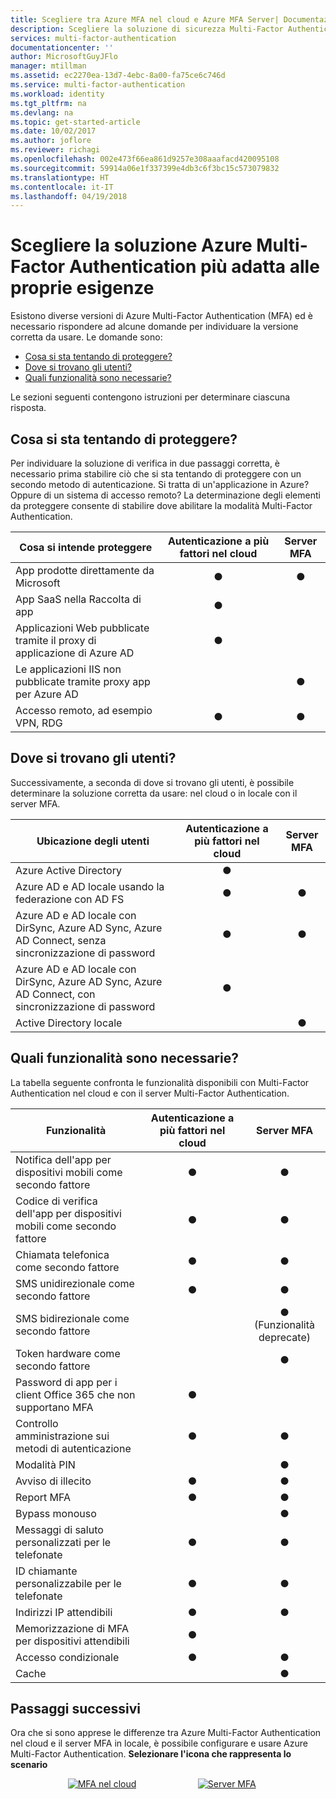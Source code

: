 ```yaml
---
title: Scegliere tra Azure MFA nel cloud e Azure MFA Server| Documentazione Microsoft
description: Scegliere la soluzione di sicurezza Multi-Factor Authentication adatta alle proprie esigenze considerando i contenuti da proteggere e il luogo in cui si trovano gli utenti.  Scegliere quindi cloud, Server di autenticazione a più fattori o AD FS.
services: multi-factor-authentication
documentationcenter: ''
author: MicrosoftGuyJFlo
manager: mtillman
ms.assetid: ec2270ea-13d7-4ebc-8a00-fa75ce6c746d
ms.service: multi-factor-authentication
ms.workload: identity
ms.tgt_pltfrm: na
ms.devlang: na
ms.topic: get-started-article
ms.date: 10/02/2017
ms.author: joflore
ms.reviewer: richagi
ms.openlocfilehash: 002e473f66ea861d9257e308aaafacd420095108
ms.sourcegitcommit: 59914a06e1f337399e4db3c6f3bc15c573079832
ms.translationtype: HT
ms.contentlocale: it-IT
ms.lasthandoff: 04/19/2018
---
```

# <a name="choose-the-azure-multi-factor-authentication-solution-for-you"></a>Scegliere la soluzione Azure Multi-Factor Authentication più adatta alle proprie esigenze
Esistono diverse versioni di Azure Multi-Factor Authentication (MFA) ed è necessario rispondere ad alcune domande per individuare la versione corretta da usare.  Le domande sono:

* [Cosa si sta tentando di proteggere?](#what-am-i-trying-to-secure)
* [Dove si trovano gli utenti?](#where-are-the-users-located)
* [Quali funzionalità sono necessarie?](#what-features-do-i-need)

Le sezioni seguenti contengono istruzioni per determinare ciascuna risposta.

## <a name="what-am-i-trying-to-secure"></a>Cosa si sta tentando di proteggere?
Per individuare la soluzione di verifica in due passaggi corretta, è necessario prima stabilire ciò che si sta tentando di proteggere con un secondo metodo di autenticazione.  Si tratta di un'applicazione in Azure?  Oppure di un sistema di accesso remoto?  La determinazione degli elementi da proteggere consente di stabilire dove abilitare la modalità Multi-Factor Authentication.  

| Cosa si intende proteggere | Autenticazione a più fattori nel cloud | Server MFA |
| --- |:---:|:---:|
| App prodotte direttamente da Microsoft |● |● |
| App SaaS nella Raccolta di app |● |  |
| Applicazioni Web pubblicate tramite il proxy di applicazione di Azure AD |● |  |
| Le applicazioni IIS non pubblicate tramite proxy app per Azure AD | |● |
| Accesso remoto, ad esempio VPN, RDG | ● | ● |

## <a name="where-are-the-users-located"></a>Dove si trovano gli utenti?
Successivamente, a seconda di dove si trovano gli utenti, è possibile determinare la soluzione corretta da usare: nel cloud o in locale con il server MFA.

| Ubicazione degli utenti | Autenticazione a più fattori nel cloud | Server MFA |
| --- |:---:|:---:|
| Azure Active Directory |● | |
| Azure AD e AD locale usando la federazione con AD FS |● |● |
| Azure AD e AD locale con DirSync, Azure AD Sync, Azure AD Connect, senza sincronizzazione di password |● |● |
| Azure AD e AD locale con DirSync, Azure AD Sync, Azure AD Connect, con sincronizzazione di password |● | |
| Active Directory locale | |● |

## <a name="what-features-do-i-need"></a>Quali funzionalità sono necessarie?
La tabella seguente confronta le funzionalità disponibili con Multi-Factor Authentication nel cloud e con il server Multi-Factor Authentication.

| Funzionalità | Autenticazione a più fattori nel cloud | Server MFA |
| --- |:---:|:---:|
| Notifica dell'app per dispositivi mobili come secondo fattore | ● | ● |
| Codice di verifica dell'app per dispositivi mobili come secondo fattore | ● | ● |
| Chiamata telefonica come secondo fattore | ● | ● |
| SMS unidirezionale come secondo fattore | ● | ● |
| SMS bidirezionale come secondo fattore | | ●  (Funzionalità deprecate)| 
| Token hardware come secondo fattore | | ● |
| Password di app per i client Office 365 che non supportano MFA | ● | |
| Controllo amministrazione sui metodi di autenticazione | ● | ● |
| Modalità PIN | | ● |
| Avviso di illecito |● | ● |
| Report MFA |● | ● |
| Bypass monouso | | ● |
| Messaggi di saluto personalizzati per le telefonate | ● | ● |
| ID chiamante personalizzabile per le telefonate | ● | ● |
| Indirizzi IP attendibili | ● | ● |
| Memorizzazione di MFA per dispositivi attendibili | ● | |
| Accesso condizionale | ● | ● |
| Cache |  | ● |

## <a name="next-steps"></a>Passaggi successivi

Ora che si sono apprese le differenze tra Azure Multi-Factor Authentication nel cloud e il server MFA in locale, è possibile configurare e usare Azure Multi-Factor Authentication. **Selezionare l'icona che rappresenta lo scenario**

<center>

[![MFA nel cloud](./media/concept-mfa-whichversion/cloud2.png)](howto-mfa-getstarted.md)&nbsp;&nbsp;&nbsp;&nbsp;&nbsp;&nbsp;&nbsp;&nbsp;&nbsp;&nbsp;&nbsp;&nbsp;&nbsp;&nbsp;&nbsp;&nbsp;&nbsp;&nbsp;&nbsp;&nbsp;&nbsp;&nbsp;&nbsp;&nbsp;&nbsp;[![Server MFA](./media/concept-mfa-whichversion/server2.png)](../../multi-factor-authentication/multi-factor-authentication-get-started-server.md)&nbsp;&nbsp;&nbsp;&nbsp;&nbsp;</center>
